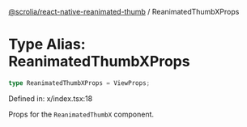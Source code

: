 [@scrolia/react-native-reanimated-thumb](../README.md) / ReanimatedThumbXProps

# Type Alias: ReanimatedThumbXProps

```ts
type ReanimatedThumbXProps = ViewProps;
```

Defined in: x/index.tsx:18

Props for the `ReanimatedThumbX` component.
